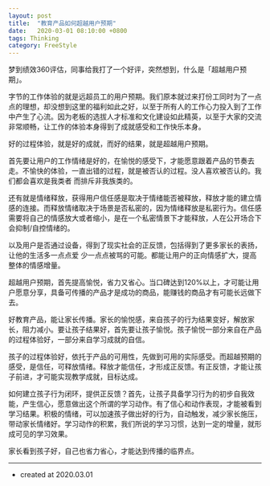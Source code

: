 ```yaml
---
layout: post
title:  "教育产品如何超越用户预期"
date:   2020-03-01 08:10:00 +0800
tags: Thinking
category: FreeStyle
---
```


梦到绩效360评估，同事给我打了一个好评，突然想到，什么是「超越用户预期」。

字节的工作体验的就是远超员工的用户预期。我们原本就过来打份工同时为了一点点的理想，却没想到这里的福利如此之好，以至于所有人的工作心力投入到了工作中产生了心流。因为老板的选拔人才标准和文化建设如此精英，以至于大家的交流非常顺畅，让工作的体验本身得到了成就感受和工作快乐本身。

好的过程体验，就是好的成就，而好的结果，就是超越用户预期。

首先要让用户的工作情绪是好的，在愉悦的感受下，才能愿意跟着产品的节奏去走。不愉快的体验，一直出错的过程，就是被否认的过程。没人喜欢被否认的。我们都会喜欢是我类者 而排斥非我族类的。

还有就是情绪释放，获得用户信任感是取决于情绪能否被释放，释放才能的建立情感的连接。而释放情绪取决于场景是否私密的，因为情绪释放是私密行为。信任感需要将自己的情感放大或者缩小，是在一个私密情景下才能释放，人在公开场合下会抑制/自控情绪的。

以及用户是否通过设备，得到了现实社会的正反馈，包括得到了更多家长的表扬，让他的生活多一点点爱 少一点点被骂的可能。都能让用户的正向情感扩大，提高整体的情感增量。

超越用户预期，首先提高愉悦，省力又省心。当口碑达到120%以上，才可能让用户愿意分享，具备可传播的产品才是成功的商品，能赚钱的商品才有可能长远做下去。

好教育产品，能让家长传播。家长的愉悦感，来自孩子的行为结果变好，解放家长，阻力减小。要让孩子结果好，首先要让孩子愉悦。孩子愉悦一部分来自在产品的过程体验好，一部分来自学习成就的自信。

孩子的过程体验好，依托于产品的可用性，先做到可用的实际感受。而超越预期的感受，是信任，可释放情绪。释放才能信任，才形成正反馈。有正反馈，才能让孩子前进，才可能实现教学成就，目标达成。

如何建立孩子行为闭环，提供正反馈？首先，让孩子具备学习行为的初步自我效能，产生信心，愿意做出这个所谓的学习动作。有了信心和动作表现，才能被看到学习结果。积极的情绪，可以加速孩子做出好的行为，自动触发，减少家长施压，带动家长情绪好。学习动作的积累，我们所说的学习习惯，达到一定的增量，就形成可见的学习效果。

家长看到孩子好，自己也省力省心，才能达到传播的临界点。

---

- created at 2020.03.01
